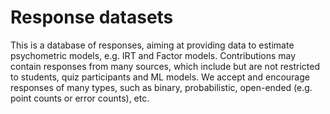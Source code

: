 # Response datasets

This is a database of responses, aiming at providing data to estimate psychometric models, e.g. IRT and Factor models. Contributions may contain responses from many sources, which include but are not restricted to students, quiz participants and ML models. We accept and encourage responses of many types, such as binary, probabilistic, open-ended (e.g. point counts or error counts), etc.
